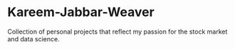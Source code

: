# Kareem-Jabbar-Weaver
Collection of personal projects that reflect my passion for the stock market and data science.
